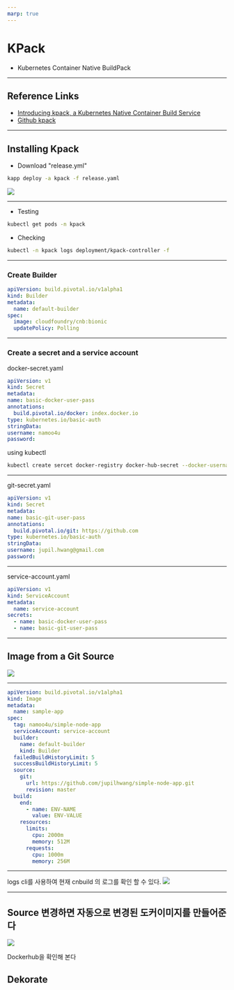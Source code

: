 ```yaml
---
marp: true
---
```


# KPack
- Kubernetes Container Native BuildPack

---
## Reference Links
- [Introducing kpack, a Kubernetes Native Container Build Service](https://content.pivotal.io/blog/introducing-kpack-a-kubernetes-native-container-build-service)
- [Github kpack](https://github.com/pivotal/kpack)
---
## Installing Kpack

  - Download "release.yml"
  ```bash
  kapp deploy -a kpack -f release.yaml
  ```

![](../img/kpack-api-resources.png)

---
  - Testing
  ```bash
  kubectl get pods -n kpack
  ```

  - Checking
  ```bash
  kubectl -n kpack logs deployment/kpack-controller -f

  ```
---
### Create Builder
```yaml
apiVersion: build.pivotal.io/v1alpha1
kind: Builder
metadata:
  name: default-builder
spec:
  image: cloudfoundry/cnb:bionic
  updatePolicy: Polling
```
---
### Create a secret and a service account

docker-secret.yaml
  ```yaml
apiVersion: v1
kind: Secret
metadata:
  name: basic-docker-user-pass
  annotations:
    build.pivotal.io/docker: index.docker.io
type: kubernetes.io/basic-auth
stringData:
  username: namoo4u
  password: 
  ```
using kubectl
```bash
kubectl create sercet docker-registry docker-hub-secret --docker-username=namoo4u --docker-password=
```
---

git-secret.yaml
  ```yaml
apiVersion: v1
kind: Secret
metadata:
  name: basic-git-user-pass
  annotations:
    build.pivotal.io/git: https://github.com
type: kubernetes.io/basic-auth
stringData:
  username: jupil.hwang@gmail.com
  password: 
  ```

---
service-account.yaml
```yaml
apiVersion: v1
kind: ServiceAccount
metadata:
  name: service-account
secrets:
  - name: basic-docker-user-pass
  - name: basic-git-user-pass
```

---
## Image from a Git Source
![](../img/kpack.gif)

---
```yaml
apiVersion: build.pivotal.io/v1alpha1
kind: Image
metadata:
  name: sample-app
spec:
  tag: namoo4u/simple-node-app
  serviceAccount: service-account
  builder: 
    name: default-builder
    kind: Builder
  failedBuildHistoryLimit: 5
  successBuildHistoryLimit: 5
  source:
    git:
      url: https://github.com/jupilhwang/simple-node-app.git
      revision: master
  build:
    end:
      - name: ENV-NAME
        value: ENV-VALUE
    resources:
      limits:
        cpu: 2000m
        memory: 512M
      requests:
        cpu: 1000m
        memory: 256M
```
---
logs cli를 사용하여 현재 cnbuild 의 로그를 확인 할 수 있다.
![](../img/kpack-cnb-logs.png)

---
## Source 변경하면 자동으로 변경된 도커이미지를 만들어준다
![](../img/kpack-build2.png)

Dockerhub을 확인해 본다



## Dekorate

